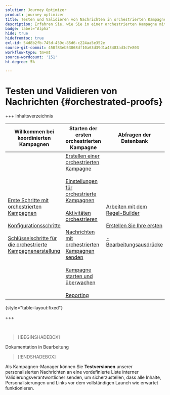 ```yaml
---
solution: Journey Optimizer
product: journey optimizer
title: Testen und Validieren von Nachrichten in orchestrierten Kampagnen mit Journey Optimizer
description: Erfahren Sie, wie Sie in einer orchestrierten Kampagne mit Adobe Journey Optimizer Testsendungen durchführen, Ihre Inhalte und die Personalisierung validieren können
badge: label="Alpha"
hide: true
hidefromtoc: true
exl-id: 54d8b2fb-745d-459c-85d6-c224aa5e352e
source-git-commit: 450f83eb53068df10a63d39d1a43483ad3c7e803
workflow-type: tm+mt
source-wordcount: '151'
ht-degree: 5%

---
```


# Testen und Validieren von Nachrichten {#orchestrated-proofs}

+++ Inhaltsverzeichnis

| Willkommen bei koordinierten Kampagnen | Starten der ersten orchestrierten Kampagne | Abfragen der Datenbank | Orchestrierte Kampagnenaktivitäten |
|---|---|---|---|
| [Erste Schritte mit orchestrierten Kampagnen](gs-orchestrated-campaigns.md)<br/><br/>[Konfigurationsschritte](configuration-steps.md)<br/><br/>[Schlüsselschritte für die orchestrierte Kampagnenerstellung](gs-campaign-creation.md) | [Erstellen einer orchestrierten Kampagne](create-orchestrated-campaign.md)<br/><br/>[Einstellungen für orchestrierte Kampagnen](orchestrated-campaign-settings.md)<br/><br/>[Aktivitäten orchestrieren](orchestrate-activities.md)<br/><br/>[Nachrichten mit orchestrierten Kampagnen senden](send-messages.md)<br/><br/>[Kampagne starten und überwachen](start-monitor-campaigns.md)<br/><br/>[Reporting](reporting-campaigns.md) | [Arbeiten mit dem Regel-Builder](orchestrated-rule-builder.md)<br/><br/>[Erstellen Sie Ihre ersten ](build-query.md)<br/><br/>[-Bearbeitungsausdrücke](edit-expressions.md) | [Erste Schritte mit Aktivitäten](activities/about-activities.md)<br/><br/>Aktivitäten:<br/>[Und-Verknüpfung](activities/and-join.md) - [Zielgruppe aufbauen](activities/build-audience.md) - [Dimensionsänderung](activities/change-dimension.md) - [Kombinieren](activities/combine.md) - [Deduplizierung](activities/enrichment.md) - [Verzweigung](activities/fork.md) - [Abstimmung](activities/reconciliation.md) - [Aufspaltung](activities/split.md)[ ](activities/wait.md) Warten](activities/deduplication.md) [ |

{style="table-layout:fixed"}

+++

<br/>

>[!BEGINSHADEBOX]

Dokumentation in Bearbeitung

>[!ENDSHADEBOX]

Als Kampagnen-Manager können Sie **Testversionen** unserer personalisierten Nachrichten an eine vordefinierte Liste interner Validierungsverantwortlicher senden, um sicherzustellen, dass alle Inhalte, Personalisierungen und Links vor dem vollständigen Launch wie erwartet funktionieren.
